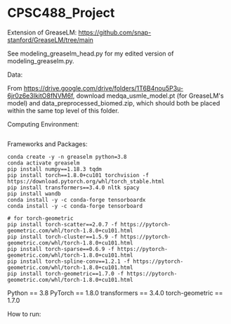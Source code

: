 # CPSC488_Project
Extension of GreaseLM: https://github.com/snap-stanford/GreaseLM/tree/main

See modeling_greaselm_head.py for my edited version of modeling_greaselm.py.

Data:

From https://drive.google.com/drive/folders/1T6B4nou5P3u-6jr0z6e3IkitO8fNVM6f, download medqa_usmle_model.pt (for GreaseLM's model) and data_preprocessed_biomed.zip, which should both be placed within the same top level of this folder.

Computing Environment:
```

```

Frameworks and Packages:
```
conda create -y -n greaselm python=3.8
conda activate greaselm
pip install numpy==1.18.3 tqdm
pip install torch==1.8.0+cu101 torchvision -f https://download.pytorch.org/whl/torch_stable.html
pip install transformers==3.4.0 nltk spacy
pip install wandb
conda install -y -c conda-forge tensorboardx
conda install -y -c conda-forge tensorboard

# for torch-geometric
pip install torch-scatter==2.0.7 -f https://pytorch-geometric.com/whl/torch-1.8.0+cu101.html
pip install torch-cluster==1.5.9 -f https://pytorch-geometric.com/whl/torch-1.8.0+cu101.html
pip install torch-sparse==0.6.9 -f https://pytorch-geometric.com/whl/torch-1.8.0+cu101.html
pip install torch-spline-conv==1.2.1 -f https://pytorch-geometric.com/whl/torch-1.8.0+cu101.html
pip install torch-geometric==1.7.0 -f https://pytorch-geometric.com/whl/torch-1.8.0+cu101.html
```

Python == 3.8
PyTorch == 1.8.0
transformers == 3.4.0
torch-geometric == 1.7.0

How to run:


